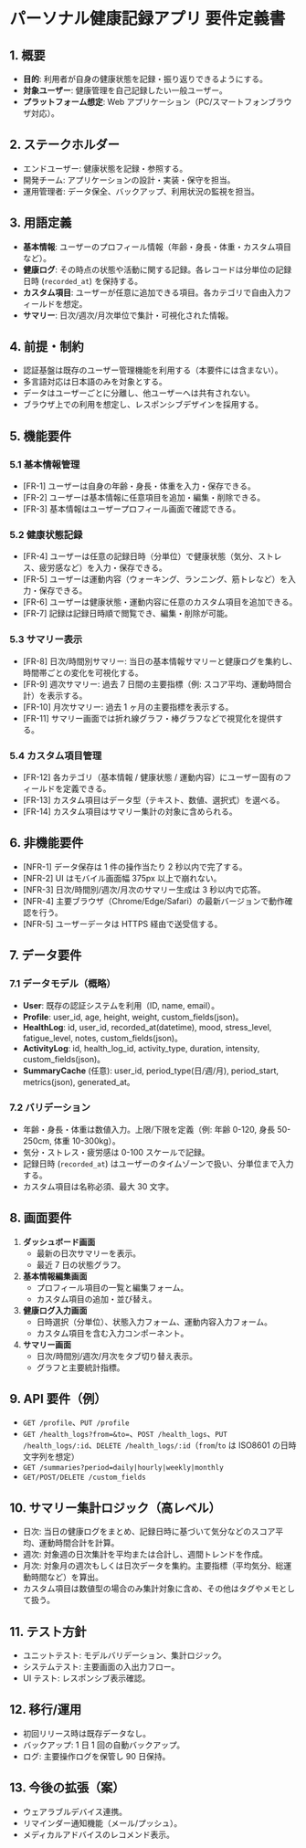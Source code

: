 # パーソナル健康記録アプリ 要件定義書

## 1. 概要
- **目的**: 利用者が自身の健康状態を記録・振り返りできるようにする。
- **対象ユーザー**: 健康管理を自己記録したい一般ユーザー。
- **プラットフォーム想定**: Web アプリケーション（PC/スマートフォンブラウザ対応）。

## 2. ステークホルダー
- エンドユーザー: 健康状態を記録・参照する。
- 開発チーム: アプリケーションの設計・実装・保守を担当。
- 運用管理者: データ保全、バックアップ、利用状況の監視を担当。

## 3. 用語定義
- **基本情報**: ユーザーのプロフィール情報（年齢・身長・体重・カスタム項目など）。
- **健康ログ**: その時点の状態や活動に関する記録。各レコードは分単位の記録日時 (`recorded_at`) を保持する。
- **カスタム項目**: ユーザーが任意に追加できる項目。各カテゴリで自由入力フィールドを想定。
- **サマリー**: 日次/週次/月次単位で集計・可視化された情報。

## 4. 前提・制約
- 認証基盤は既存のユーザー管理機能を利用する（本要件には含まない）。
- 多言語対応は日本語のみを対象とする。
- データはユーザーごとに分離し、他ユーザーへは共有されない。
- ブラウザ上での利用を想定し、レスポンシブデザインを採用する。

## 5. 機能要件
### 5.1 基本情報管理
- [FR-1] ユーザーは自身の年齢・身長・体重を入力・保存できる。
- [FR-2] ユーザーは基本情報に任意項目を追加・編集・削除できる。
- [FR-3] 基本情報はユーザープロフィール画面で確認できる。

### 5.2 健康状態記録
- [FR-4] ユーザーは任意の記録日時（分単位）で健康状態（気分、ストレス、疲労感など）を入力・保存できる。
- [FR-5] ユーザーは運動内容（ウォーキング、ランニング、筋トレなど）を入力・保存できる。
- [FR-6] ユーザーは健康状態・運動内容に任意のカスタム項目を追加できる。
- [FR-7] 記録は記録日時順で閲覧でき、編集・削除が可能。

### 5.3 サマリー表示
- [FR-8] 日次/時間別サマリー: 当日の基本情報サマリーと健康ログを集約し、時間帯ごとの変化を可視化する。
- [FR-9] 週次サマリー: 過去 7 日間の主要指標（例: スコア平均、運動時間合計）を表示する。
- [FR-10] 月次サマリー: 過去 1 ヶ月の主要指標を表示する。
- [FR-11] サマリー画面では折れ線グラフ・棒グラフなどで視覚化を提供する。

### 5.4 カスタム項目管理
- [FR-12] 各カテゴリ（基本情報 / 健康状態 / 運動内容）にユーザー固有のフィールドを定義できる。
- [FR-13] カスタム項目はデータ型（テキスト、数値、選択式）を選べる。
- [FR-14] カスタム項目はサマリー集計の対象に含められる。

## 6. 非機能要件
- [NFR-1] データ保存は 1 件の操作当たり 2 秒以内で完了する。
- [NFR-2] UI はモバイル画面幅 375px 以上で崩れない。
- [NFR-3] 日次/時間別/週次/月次のサマリー生成は 3 秒以内で応答。
- [NFR-4] 主要ブラウザ（Chrome/Edge/Safari）の最新バージョンで動作確認を行う。
- [NFR-5] ユーザーデータは HTTPS 経由で送受信する。

## 7. データ要件
### 7.1 データモデル（概略）
- **User**: 既存の認証システムを利用（ID, name, email）。
- **Profile**: user_id, age, height, weight, custom_fields(json)。
- **HealthLog**: id, user_id, recorded_at(datetime), mood, stress_level, fatigue_level, notes, custom_fields(json)。
- **ActivityLog**: id, health_log_id, activity_type, duration, intensity, custom_fields(json)。
- **SummaryCache** (任意): user_id, period_type(日/週/月), period_start, metrics(json), generated_at。

### 7.2 バリデーション
- 年齢・身長・体重は数値入力。上限/下限を定義（例: 年齢 0-120, 身長 50-250cm, 体重 10-300kg）。
- 気分・ストレス・疲労感は 0-100 スケールで記録。
- 記録日時 (`recorded_at`) はユーザーのタイムゾーンで扱い、分単位まで入力する。
- カスタム項目は名称必須、最大 30 文字。

## 8. 画面要件
1. **ダッシュボード画面**
   - 最新の日次サマリーを表示。
   - 最近 7 日の状態グラフ。
2. **基本情報編集画面**
   - プロフィール項目の一覧と編集フォーム。
   - カスタム項目の追加・並び替え。
3. **健康ログ入力画面**
   - 日時選択（分単位）、状態入力フォーム、運動内容入力フォーム。
   - カスタム項目を含む入力コンポーネント。
4. **サマリー画面**
   - 日次/時間別/週次/月次をタブ切り替え表示。
   - グラフと主要統計指標。

## 9. API 要件（例）
- `GET /profile`、`PUT /profile`
- `GET /health_logs?from=&to=`、`POST /health_logs`、`PUT /health_logs/:id`、`DELETE /health_logs/:id`（`from`/`to` は ISO8601 の日時文字列を想定）
- `GET /summaries?period=daily|hourly|weekly|monthly`
- `GET/POST/DELETE /custom_fields`

## 10. サマリー集計ロジック（高レベル）
- 日次: 当日の健康ログをまとめ、記録日時に基づいて気分などのスコア平均、運動時間合計を計算。
- 週次: 対象週の日次集計を平均または合計し、週間トレンドを作成。
- 月次: 対象月の週次もしくは日次データを集約。主要指標（平均気分、総運動時間など）を算出。
- カスタム項目は数値型の場合のみ集計対象に含め、その他はタグやメモとして扱う。

## 11. テスト方針
- ユニットテスト: モデルバリデーション、集計ロジック。
- システムテスト: 主要画面の入出力フロー。
- UI テスト: レスポンシブ表示確認。

## 12. 移行/運用
- 初回リリース時は既存データなし。
- バックアップ: 1 日 1 回の自動バックアップ。
- ログ: 主要操作ログを保管し 90 日保持。

## 13. 今後の拡張（案）
- ウェアラブルデバイス連携。
- リマインダー通知機能（メール/プッシュ）。
- メディカルアドバイスのレコメンド表示。
